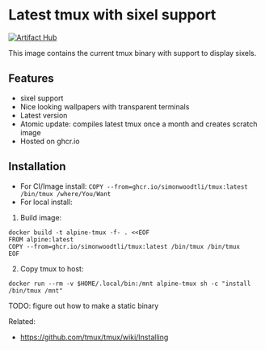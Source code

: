 # Latest tmux with sixel support

[![Artifact Hub](https://img.shields.io/endpoint?url=https://artifacthub.io/badge/repository/tmux)](https://artifacthub.io/packages/search?repo=tmux)

This image contains the current tmux binary with support to display sixels.

## Features

* sixel support
* Nice looking wallpapers with transparent terminals
* Latest version
* Atomic update: compiles latest tmux once a month and creates scratch image
* Hosted on ghcr.io

## Installation

* For CI/Image install: `COPY --from=ghcr.io/simonwoodtli/tmux:latest /bin/tmux /where/You/Want`
* For local install:
1. Build image:

```
docker build -t alpine-tmux -f- . <<EOF
FROM alpine:latest
COPY --from=ghcr.io/simonwoodtli/tmux:latest /bin/tmux /bin/tmux
EOF
```

2. Copy tmux to host:

```
docker run --rm -v $HOME/.local/bin:/mnt alpine-tmux sh -c "install /bin/tmux /mnt"
```

TODO: figure out how to make a static binary

Related:

* <https://github.com/tmux/tmux/wiki/Installing>
